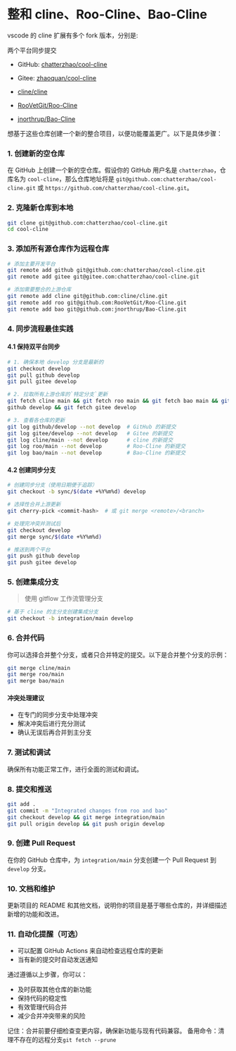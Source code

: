 # 整和 cline、Roo-Cline、Bao-Cline
vscode 的 cline 扩展有多个 fork 版本，分别是:

两个平台同步提交
- GitHub: [chatterzhao/cool-cline](https://github.com/chatterzhao/cool-cline.git)
- Gitee: [zhaoquan/cool-cline](https://gitee.com/zhaoquan/cool-cline.git)

- [cline/cline](https://github.com/chatterzhao/cool-cline.git)
- [RooVetGit/Roo-Cline](https://github.com/RooVetGit/Roo-Cline.git)
- [jnorthrup/Bao-Cline](https://github.com/jnorthrup/Bao-Cline.git)

想基于这些仓库创建一个新的整合项目，以便功能覆盖更广。以下是具体步骤：

### 1. 创建新的空仓库
在 GitHub 上创建一个新的空仓库。假设你的 GitHub 用户名是 `chatterzhao`，仓库名为 `cool-cline`，那么仓库地址将是 `git@github.com:chatterzhao/cool-cline.git` 或 `https://github.com/chatterzhao/cool-cline.git`。

### 2. 克隆新仓库到本地
```bash
git clone git@github.com:chatterzhao/cool-cline.git
cd cool-cline
```

### 3. 添加所有源仓库作为远程仓库
```bash
# 添加主要开发平台
git remote add github git@github.com:chatterzhao/cool-cline.git
git remote add gitee git@gitee.com:chatterzhao/cool-cline.git

# 添加需要整合的上游仓库
git remote add cline git@github.com:cline/cline.git
git remote add roo git@github.com:RooVetGit/Roo-Cline.git
git remote add bao git@github.com:jnorthrup/Bao-Cline.git
```

### 4. 同步流程最佳实践
#### 4.1 保持双平台同步
```bash
# 1. 确保本地 develop 分支是最新的
git checkout develop
git pull github develop
git pull gitee develop

# 2. 拉取所有上游仓库的`特定分支`更新
git fetch cline main && git fetch roo main && git fetch bao main && git fetch 
github develop && git fetch gitee develop

# 3. 查看各仓库的更新
git log github/develop --not develop  # GitHub 的新提交
git log gitee/develop --not develop   # Gitee 的新提交
git log cline/main --not develop      # cline 的新提交
git log roo/main --not develop        # Roo-Cline 的新提交
git log bao/main --not develop        # Bao-Cline 的新提交
```

#### 4.2 创建同步分支
```bash
# 创建同步分支（使用日期便于追踪）
git checkout -b sync/$(date +%Y%m%d) develop

# 选择性合并上游更新
git cherry-pick <commit-hash>  # 或 git merge <remote>/<branch>

# 处理完冲突并测试后
git checkout develop
git merge sync/$(date +%Y%m%d)

# 推送到两个平台
git push github develop
git push gitee develop
```

### 5. 创建集成分支
> 使用 gitflow 工作流管理分支
```bash
# 基于 cline 的主分支创建集成分支
git checkout -b integration/main develop
```

### 6. 合并代码
你可以选择合并整个分支，或者只合并特定的提交。以下是合并整个分支的示例：
```bash
git merge cline/main
git merge roo/main
git merge bao/main
```

#### 冲突处理建议
- 在专门的同步分支中处理冲突
- 解决冲突后进行充分测试
- 确认无误后再合并到主分支

### 7. 测试和调试
确保所有功能正常工作，进行全面的测试和调试。

### 8. 提交和推送
```bash
git add .
git commit -m "Integrated changes from roo and bao"
git checkout develop && git merge integration/main
git pull origin develop && git push origin develop
```

### 9. 创建 Pull Request
在你的 GitHub 仓库中，为 `integration/main` 分支创建一个 Pull Request 到 `develop` 分支。

### 10. 文档和维护
更新项目的 README 和其他文档，说明你的项目是基于哪些仓库的，并详细描述新增的功能和改进。

### 11. 自动化提醒（可选）
- 可以配置 GitHub Actions 来自动检查远程仓库的更新
- 当有新的提交时自动发送通知

通过遵循以上步骤，你可以：
- 及时获取其他仓库的新功能
- 保持代码的稳定性
- 有效管理代码合并
- 减少合并冲突带来的风险

记住：合并前要仔细检查变更内容，确保新功能与现有代码兼容。
备用命令：清理不存在的远程分支`git fetch --prune`

